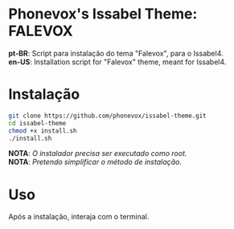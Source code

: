 # Phonevox's Issabel Theme: FALEVOX

**pt-BR**: Script para instalação do tema "Falevox", para o Issabel4.<br>
**en-US**: Installation script for "Falevox" theme, meant for Issabel4.

# Instalação

```sh
git clone https://github.com/phonevox/issabel-theme.git
cd issabel-theme
chmod +x install.sh
./install.sh
```
**NOTA**: *O instalador precisa ser executado como root.*<br>
**NOTA**: *Pretendo simplificar o método de instalação.*

# Uso

Após a instalação, interaja com o terminal.
